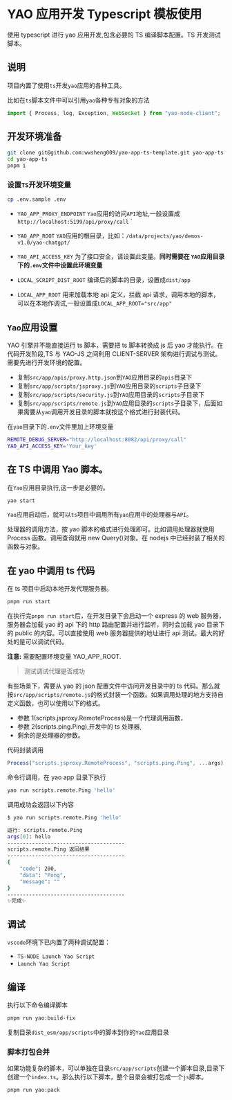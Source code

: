 # YAO 应用开发 Typescript 模板使用

使用 typescript 进行 yao 应用开发,包含必要的 TS 编译脚本配置。TS 开发测试脚本。

## 说明

项目内置了使用`ts`开发`yao`应用的各种工具。

比如在`ts`脚本文件中可以引用`yao`各种专有对象的方法

```js
import { Process, log, Exception, WebSocket } from "yao-node-client";
```

## 开发环境准备

```sh
git clone git@github.com:wwsheng009/yao-app-ts-template.git yao-app-ts
cd yao-app-ts
pnpm i
```

### 设置`TS`开发环境变量

```sh
cp .env.sample .env
```

- `YAO_APP_PROXY_ENDPOINT`
  `Yao`应用的访问`API`地址,一般设置成`http://localhost:5199/api/proxy/call`
  `

- `YAO_APP_ROOT`
  `YAO`应用的根目录，比如：`/data/projects/yao/demos-v1.0/yao-chatgpt/`

- `YAO_API_ACCESS_KEY`
  为了接口安全，请设置此变量。**同时需要在 `YAO`应用目录下的`.env`文件中设置此环境变量**

- `LOCAL_SCRIPT_DIST_ROOT`
  编译后的脚本的目录，设置成`dist/app`

- `LOCAL_APP_ROOT`
  用来加载本地 api 定义，拦截 api 请求，调用本地的脚本，可以在本地作调试,一般设置成`LOCAL_APP_ROOT="src/app"`

## `Yao`应用设置

YAO 引擎并不能直接运行 ts 脚本，需要把 ts 脚本转换成 js 后 yao 才能执行。在代码开发阶段,TS 与 YAO-JS 之间利用 CLIENT-SERVER 架构进行调试与测试。需要先进行开发环境的配置。

- 复制`src/app/apis/proxy.http.json`到`YAO`应用目录的`apis`目录下
- 复制`src/app/scripts/jsproxy.js`到`YAO`应用目录的`scripts`子目录下
- 复制`src/app/scripts/security.js`到`YAO`应用目录的`scripts`子目录下
- 复制`src/app/scripts/remote.js`到`YAO`应用目录的`scripts`子目录下，后面如果需要从`yao`调用开发目录的脚本就按这个格式进行封装代码。

在`yao`目录下的`.env`文件里加上环境变量

```sh
REMOTE_DEBUG_SERVER="http://localhost:8082/api/proxy/call"
YAO_API_ACCESS_KEY='Your_key'
```

## 在 TS 中调用 Yao 脚本。

在`Yao`应用目录执行,这一步是必要的。

```sh
yao start
```

`Yao`应用启动后，就可以`ts`项目中调用所有`yao`应用中的处理器与`API`。

处理器的调用方法，按 yao 脚本的格式进行处理即可。比如调用处理器就使用 Process 函数。调用查询就用 new Query()对象。在 nodejs 中已经封装了相关的函数与对象。

## 在 yao 中调用 ts 代码

在 ts 项目中启动本地开发代理服务器。

```sh
pnpm run start
```

在执行完`pnpm run start`后，在开发目录下会启动一个 express 的 web 服务器，服务器会加载 yao 的 api 下的 http 路由配置并进行监听，同时会加载 yao 目录下的 public 的内容。可以直接使用 web 服务器提供的地址进行 api 测试。最大的好处的是可以调试代码。

**注意:** 需要配置环境变量 YAO_APP_ROOT.

> 测试调试代理是否成功

有些场景下，需要从 yao 的 json 配置文件中访问开发目录中的 ts 代码。那么就按`src/app/scripts/remote.js`的格式封装一个函数。如果调用处理的地方支持自定义函数，也可以使用以下的格式。

- 参数 1(scripts.jsproxy.RemoteProcess)是一个代理调用函数，
- 参数 2(scripts.ping.Ping),开发中的 ts 处理器,
- 剩余的是处理器的参数。

代码封装调用

```js
Process("scripts.jsproxy.RemoteProcess", "scripts.ping.Ping", ...args);
```

命令行调用，在 yao app 目录下执行

```sh
yao run scripts.remote.Ping 'hello'
```

调用成功会返回以下内容

```sh
$ yao run scripts.remote.Ping 'hello'

运行: scripts.remote.Ping
args[0]: hello
--------------------------------------
scripts.remote.Ping 返回结果
--------------------------------------
{
    "code": 200,
    "data": "Pong",
    "message": ""
}
--------------------------------------
✨完成✨
```

## 调试

`vscode`环境下已内置了两种调试配置：

- `TS-NODE Launch Yao Script`
- `Launch Yao Script`

## 编译

执行以下命令编译脚本

```sh
pnpm run yao:build-fix
```

复制目录`dist_esm/app/scripts`中的脚本到你的`Yao`应用目录

### 脚本打包合并

如果功能复杂的脚本，可以单独在目录`src/app/scripts`创建一个脚本目录,目录下创建一个`index.ts`。那么执行以下脚本，整个目录会被打包成一个`js`脚本。

```sh
pnpm run yao:pack
```
